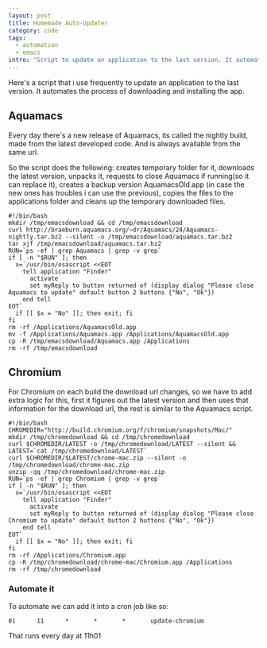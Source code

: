 ```yaml
--- 
layout: post
title: Homemade Auto-Updater
category: code
tags:
  - automation
  - emacs
intro: "Script to update an application to the last version. It automates the process of downloading and installing the app"
---
```


Here's a script that i use frequently to update an application to the last
version. It automates the process of downloading and installing the app.

## Aquamacs

Every day there's a new release of Aquamacs, its called the nightly build,
made from the latest developed code. And is always available from the same
url.

So the script does the following: creates temporary folder for it, downloads
the latest version, unpacks it, requests to close Aquamacs if running(so it
can replace it), creates a backup version AquamacsOld.app (in case the new
ones has troubles i can use the previous), copies the files to the
applications folder and cleans up the temporary downloaded files.

    
    #!/bin/bash
    mkdir /tmp/emacsdownload && cd /tmp/emacsdownload
    curl http://braeburn.aquamacs.org/~dr/Aquamacs/24/Aquamacs-nightly.tar.bz2 --silent -o /tmp/emacsdownload/aquamacs.tar.bz2
    tar xjf /tmp/emacsdownload/aquamacs.tar.bz2
    RUN=`ps -ef | grep Aquamacs | grep -v grep`
    if [ -n "$RUN" ]; then
      x=`/usr/bin/osascript <<EOT
        tell application "Finder"
          activate
          set myReply to button returned of (display dialog "Please close Aquamacs to update" default button 2 buttons {"No", "Ok"})
        end tell
    EOT`
      if [[ $x = "No" ]]; then exit; fi
    fi
    rm -rf /Applications/AquamacsOld.app
    mv -f /Applications/Aquamacs.app /Applications/AquamacsOld.app
    cp -R /tmp/emacsdownload/Aquamacs.app /Applications
    rm -rf /tmp/emacsdownload
    

## Chromium

For Chromium on each build the download url changes, so we have to add extra
logic for this, first it figures out the latest version and then uses that
information for the download url, the rest is similar to the Aquamacs script.

    
    #!/bin/bash
    CHROMEDIR="http://build.chromium.org/f/chromium/snapshots/Mac/"
    mkdir /tmp/chromedownload && cd /tmp/chromedownload
    curl $CHROMEDIR/LATEST -o /tmp/chromedownload/LATEST --silent && LATEST=`cat /tmp/chromedownload/LATEST`
    curl $CHROMEDIR/$LATEST/chrome-mac.zip --silent -o /tmp/chromedownload/chrome-mac.zip
    unzip -qq /tmp/chromedownload/chrome-mac.zip
    RUN=`ps -ef | grep Chromium | grep -v grep`
    if [ -n "$RUN" ]; then
      x=`/usr/bin/osascript <<EOT
        tell application "Finder"
          activate
          set myReply to button returned of (display dialog "Please close Chromium to update" default button 2 buttons {"No", "Ok"})
        end tell
    EOT`
      if [[ $x = "No" ]]; then exit; fi
    fi
    rm -rf /Applications/Chromium.app
    cp -R /tmp/chromedownload/chrome-mac/Chromium.app /Applications
    rm -rf /tmp/chromedownload
    

### Automate it

To automate we can add it into a cron job like so:

    
    01      11      *       *       *       update-chromium
    

That runs every day at 11h01

